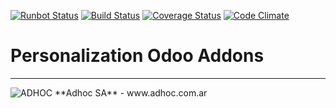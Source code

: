[![Runbot Status](http://runbot.adhoc.com.ar/runbot/badge/flat/6/13.0.svg)](http://runbot.adhoc.com.ar/runbot/repo/github-com-ingadhoc-odoo-argentina-6)
[![Build Status](https://travis-ci.org/ingadhoc/personalizations.svg?branch=13.0)](https://travis-ci.org/ingadhoc/personalizations)
[![Coverage Status](https://coveralls.io/repos/ingadhoc/personalizations/badge.png?branch=13.0)](https://coveralls.io/r/ingadhoc/personalizations?branch=13.0)
[![Code Climate](https://codeclimate.com/github/ingadhoc/personalizations/badges/gpa.svg)](https://codeclimate.com/github/ingadhoc/personalizations)

# Personalization Odoo Addons


[//]: # (addons)
[//]: # (end addons)

----

<img alt="ADHOC" src="http://fotos.subefotos.com/83fed853c1e15a8023b86b2b22d6145bo.png" />
**Adhoc SA** - www.adhoc.com.ar
